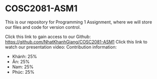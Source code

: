 # COSC2081-ASM1

This is our repository for Programming 1 Assignment, where we will store our files and code for version control.

Click this link to gain access to our Github: https://github.com/NhatKhanhGiang/COSC2081-ASM1
Click this link to watch our presentation video: 
Contribution information:
+ Khánh: 25%
+ Ân: 25%
+ Nam: 25%
+ Phúc: 25%
